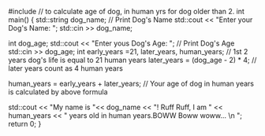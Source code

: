 #include <iostream>
// to calculate age of dog, in human yrs for dog older than 2.
int main() {
  std::string dog_name; // Print Dog's Name
  std::cout << "Enter your Dog's Name: ";
  std::cin >> dog_name;

  int dog_age;
  std::cout << "Enter yous Dog's Age: "; // Print Dog's Age
  std::cin >> dog_age;
   int early_years =21, later_years, human_years;
  // 1st 2 years dog's life is equal to 21 human years
  later_years = (dog_age - 2) * 4;
   // later years count as 4 human years

   human_years = early_years + later_years;
   // Your age of dog in human years is calculated by above formula

std::cout << "My name is "<< dog_name << "! Ruff Ruff, I am  " << human_years << " years old in human years.BOWW Boww woww... \n "; 
return 0;
}
